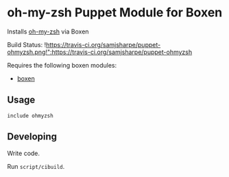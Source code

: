 # oh-my-zsh Puppet Module for Boxen

Installs [oh-my-zsh](https://github.com/robbyrussell/oh-my-zsh) via Boxen

Build Status: !https://travis-ci.org/samjsharpe/puppet-ohmyzsh.png!":https://travis-ci.org/samjsharpe/puppet-ohmyzsh

Requires the following boxen modules:

* [boxen](https://github.com/boxen/puppet-boxen)

## Usage

```puppet
include ohmyzsh
```

## Developing

Write code.

Run `script/cibuild`.
